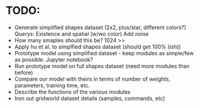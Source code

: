 # TODO:
- Generate simplified shapes dataset (2x2, plus/star, different colors?) Querys: Existence and spatial (w/wo color) Add noise
- How many smaples should this be? 1024 >>
- Apply hu et al. to simplfied shapes dataset (should get 100% (ish))
- Prototype model using simplified dataset - keep modules as simple/few as possible. Jupyter notebook?
- Run prototype model on full shapes dataset (need more modules than before)
- Compare our model with theirs in terms of number of weights, parameters, training time, etc.
- Describe the functions of the various modules
- Iron out gridworld dataset details (samples, commands, etc)
